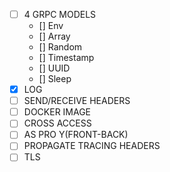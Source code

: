 - [ ] 4 GRPC MODELS
    - [] Env
    - [] Array
    - [] Random
    - [] Timestamp
    - [] UUID
    - [] Sleep
- [X] LOG
- [ ] SEND/RECEIVE HEADERS
- [ ] DOCKER IMAGE
- [ ] CROSS ACCESS
- [ ] AS PRO Y(FRONT-BACK)
- [ ] PROPAGATE TRACING HEADERS
- [ ] TLS